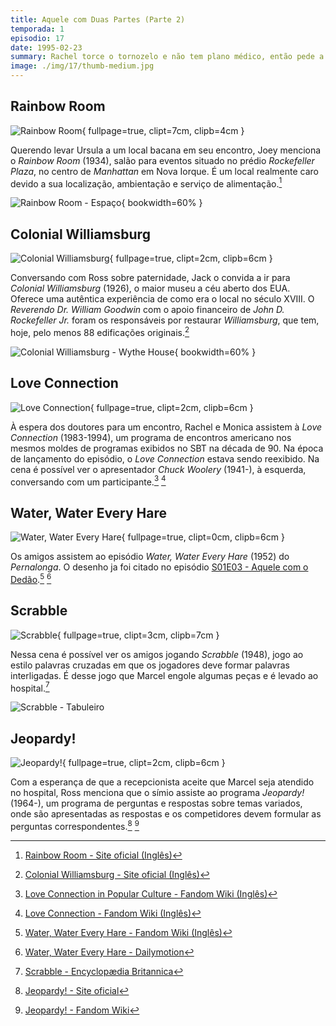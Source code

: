 ```yaml
---
title: Aquele com Duas Partes (Parte 2)
temporada: 1
episodio: 17
date: 1995-02-23
summary: Rachel torce o tornozelo e não tem plano médico, então pede a Monica para trocar de identidade para usar o plano dela.
image: ./img/17/thumb-medium.jpg
---
```


## Rainbow Room

![Rainbow Room](./img/17/rainbow-room.png){ fullpage=true, clipt=7cm, clipb=4cm }

<cena>
  <joey
    original="- Have either of you ever been to the Rainbow Room? Is it expensive?"
    traducao="- Algum de vocês já foi ao Rainbow Room? É caro?"
  />
  <chandler
    original="- Only if you order stuff."
    traducao="- Só se você pedir alguma coisa."
  />
</cena>

Querendo levar Ursula a um local bacana em seu encontro, Joey menciona o
*Rainbow Room* (1934), salão para eventos situado no prédio *Rockefeller Plaza*,
no centro de *Manhattan* em Nova Iorque. É um local realmente caro devido a sua
localização, ambientação e serviço de alimentação.[^rainbowroom-website]

![Rainbow Room - Espaço](./img/17/rainbow-room-espaco.jpg){ bookwidth=60% }

[^rainbowroom-website]: [Rainbow Room - Site oficial (Inglês)](https://rainbowroom.com/our-history/)

## Colonial Williamsburg

![Colonial Williamsburg](./img/17/colonial-williamsburg.png){ fullpage=true, clipt=2cm, clipb=6cm }

<cena>
  <jack
    original="- You always wanted to go to Colonial Williamsburg. How about we do that?"
    traducao="- Você sempre quis ir a Colonial Williamsburg. Que tal?"
  />
</cena>

Conversando com Ross sobre paternidade, Jack o convida a ir para *Colonial Williamsburg*
(1926), o maior museu a céu aberto dos EUA. Oferece uma autêntica experiência de
como era o local no século XVIII. O *Reverendo Dr. William Goodwin* com o apoio
financeiro de *John D. Rockefeller Jr.* foram os responsáveis por restaurar
*Williamsburg*, que tem, hoje, pelo menos 88 edificações originais.[^williamsburg-website]

![Colonial Williamsburg - Wythe House](./img/17/colonial-williamsburg-wythe-house.jpg){ bookwidth=60% }

[^williamsburg-website]: [Colonial Williamsburg - Site oficial (Inglês)](https://www.colonialwilliamsburg.org/learn/about-colonial-williamsburg/)

## Love Connection

![Love Connection](./img/17/love-connection.png){ fullpage=true, clipt=2cm, clipb=6cm }

À espera dos doutores para um encontro, Rachel e Monica assistem à
*Love Connection* (1983-1994), um programa de encontros americano nos
mesmos moldes de programas exibidos no SBT na década de 90. Na época de lançamento
do episódio, o *Love Connection* estava sendo reexibido. Na cena é possível ver
o apresentador *Chuck Woolery* (1941-), à esquerda, conversando com um
participante.[^love-connection-pop-fandom] [^love-connection-fandom]

[^love-connection-pop-fandom]: [Love Connection in Popular Culture - Fandom Wiki (Inglês)](https://gameshows.fandom.com/wiki/Love_Connection/In_Popular_Culture)
[^love-connection-fandom]: [Love Connection - Fandom Wiki (Inglês)](https://gameshows.fandom.com/wiki/Love_Connection)

## Water, Water Every Hare

![Water, Water Every Hare](./img/17/water-water-every-hare.png){ fullpage=true, clipt=0cm, clipb=6cm }

Os amigos assistem ao episódio *Water, Water Every Hare* (1952) do *Pernalonga*.
O desenho ja foi citado no episódio [S01E03 - Aquele com o Dedão](/temporada/1/episodio/3/#bugs-bunny).[^every-hare-fandom] [^every-hare-dm]

[^every-hare-fandom]: [Water, Water Every Hare - Fandom Wiki (Inglês)](https://looneytunes.fandom.com/wiki/Water,_Water_Every_Hare)
[^every-hare-dm]: [Water, Water Every Hare - Dailymotion](https://www.dailymotion.com/video/x2fgf28)

## Scrabble

![Scrabble](./img/17/scrabble.png){ fullpage=true, clipt=3cm, clipb=7cm }

Nessa cena é possível ver os amigos jogando *Scrabble* (1948), jogo ao estilo
palavras cruzadas em que os jogadores deve formar palavras interligadas. É desse
jogo que Marcel engole algumas peças e é levado ao hospital.[^scrabble-britannica]

![Scrabble - Tabuleiro](./img/17/scrabble-board.jpg)

[^scrabble-britannica]: [Scrabble - Encyclopædia Britannica](https://www.britannica.com/sports/Scrabble)

## Jeopardy!

![Jeopardy!](./img/17/jeopardy.png){ fullpage=true, clipt=2cm, clipb=6cm }

<cena>
  <ross
    original="- Lady, he is people. He has a name, okay? He watches Jeopardy..."
    traducao="- Senhora, ele é uma pessoa. Ele tem um nome, tá? Ele assiste Jeopardy..."
  />
</cena>

Com a esperança de que a recepcionista aceite que Marcel seja atendido no hospital,
Ross menciona que o símio assiste ao programa *Jeopardy!* (1964-), um programa de
perguntas e respostas sobre temas variados, onde são apresentadas as respostas e os
competidores devem formular as perguntas correspondentes.[^jeopardy-website] [^jeopardy-fandom]

[^jeopardy-website]: [Jeopardy! - Site oficial](https://www.jeopardy.com/)
[^jeopardy-fandom]: [Jeopardy! - Fandom Wiki](https://gameshows.fandom.com/wiki/Jeopardy!)
